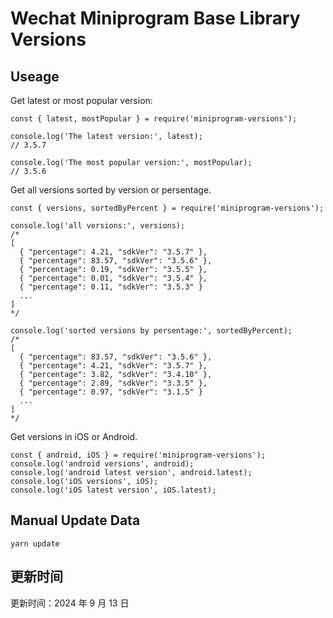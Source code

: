 
# Wechat Miniprogram Base Library Versions

## Useage

Get latest or most popular version:

```;
const { latest, mostPopular } = require('miniprogram-versions');

console.log('The latest version:', latest);
// 3.5.7

console.log('The most popular version:', mostPopular);
// 3.5.6

```

Get all versions sorted by version or persentage.

```
const { versions, sortedByPercent } = require('miniprogram-versions');

console.log('all versions:', versions);
/*
[
  { "percentage": 4.21, "sdkVer": "3.5.7" },
  { "percentage": 83.57, "sdkVer": "3.5.6" },
  { "percentage": 0.19, "sdkVer": "3.5.5" },
  { "percentage": 0.01, "sdkVer": "3.5.4" },
  { "percentage": 0.11, "sdkVer": "3.5.3" }
  ...
]
*/

console.log('sorted versions by persentage:', sortedByPercent);
/*
[
  { "percentage": 83.57, "sdkVer": "3.5.6" },
  { "percentage": 4.21, "sdkVer": "3.5.7" },
  { "percentage": 3.82, "sdkVer": "3.4.10" },
  { "percentage": 2.89, "sdkVer": "3.3.5" },
  { "percentage": 0.97, "sdkVer": "3.1.5" }
  ...
]
*/
```

Get versions in iOS or Android.

```
const { android, iOS } = require('miniprogram-versions');
console.log('android versions', android);
console.log('android latest version', android.latest);
console.log('iOS versions', iOS);
console.log('iOS latest version', iOS.latest);
```

## Manual Update Data

```
yarn update
```

## 更新时间

更新时间：2024 年 9 月 13 日
